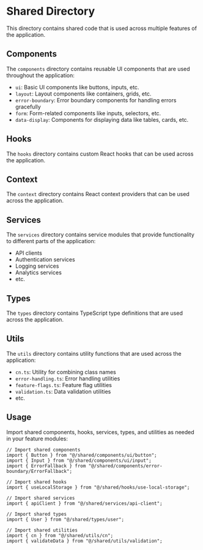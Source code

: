 # Shared Directory

This directory contains shared code that is used across multiple features of the application.

## Components

The `components` directory contains reusable UI components that are used throughout the application:

- `ui`: Basic UI components like buttons, inputs, etc.
- `layout`: Layout components like containers, grids, etc.
- `error-boundary`: Error boundary components for handling errors gracefully
- `form`: Form-related components like inputs, selectors, etc.
- `data-display`: Components for displaying data like tables, cards, etc.

## Hooks

The `hooks` directory contains custom React hooks that can be used across the application.

## Context

The `context` directory contains React context providers that can be used across the application.

## Services

The `services` directory contains service modules that provide functionality to different parts of the application:

- API clients
- Authentication services
- Logging services
- Analytics services
- etc.

## Types

The `types` directory contains TypeScript type definitions that are used across the application.

## Utils

The `utils` directory contains utility functions that are used across the application:

- `cn.ts`: Utility for combining class names
- `error-handling.ts`: Error handling utilities
- `feature-flags.ts`: Feature flag utilities
- `validation.ts`: Data validation utilities
- etc.

## Usage

Import shared components, hooks, services, types, and utilities as needed in your feature modules:

```tsx
// Import shared components
import { Button } from "@/shared/components/ui/button";
import { Input } from "@/shared/components/ui/input";
import { ErrorFallback } from "@/shared/components/error-boundary/ErrorFallback";

// Import shared hooks
import { useLocalStorage } from "@/shared/hooks/use-local-storage";

// Import shared services
import { apiClient } from "@/shared/services/api-client";

// Import shared types
import { User } from "@/shared/types/user";

// Import shared utilities
import { cn } from "@/shared/utils/cn";
import { validateData } from "@/shared/utils/validation";
```
